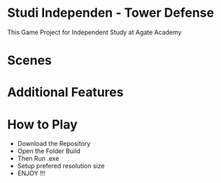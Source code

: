 # Studi Independen - Tower Defense
This Game Project for Independent Study at Agate Academy

# Scenes

# Additional Features

# How to Play
- Download the Repository
- Open the Folder Build
- Then Run .exe
- Setup prefered resolution size
- ENJOY !!!
